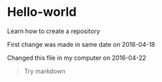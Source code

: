 # Hello-world
Learn how to create a repository

First change was made in same date on 2016-04-18

Changed this file in my computer on 2016-04-22

> Try markdown
